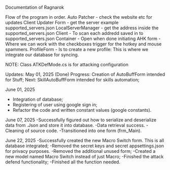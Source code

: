 Documentation of Ragnarok

Flow of the program in order.
Auto Patcher - check the website etc for updates
Client Updater Form - get the server example supported_servers.json 
LocalServerManager - get the address inside the supported_servers.json
Client -  To scan each addredd saved in to supported_servers.json
Container - Open when done initiating
AHK form - Where we can work with the checkboxes trigger for the hotkey and mouse spammers.
ProfileForm - Is to create a new profile: This is where we integrate our database for syncing.

NOTE: Class ATKDefMode.cs is for attacking configuration

Updates:
May 01, 2025 (Done)
Progress: Creation of AutoBuffForm intended for Stuff;
Next: SkillAutoBuffForm intended for skills automation;

June 01, 2025
- Integration of database;
- Registering of user using google sign in;
- Refactor the code and written constant values (google constants).

June 07, 2025
-Successfully figured out how to serialize and deserialize data from .Json and store it into database.
-Data retrieval success.
-Cleaning of source code.
-Transitioned into one form (frm_Main).

June 22, 2025
-Successfully created the new Macro Switch form. This is all database integrated;
-Removed the secret keys and secret appsettings.json for privacy purposes.
-Removed the additional unused form;
-Created a new model named Macro Switch instead of just Macro;
-Finished the attack defend functionality;
-Finished all the function needed.

